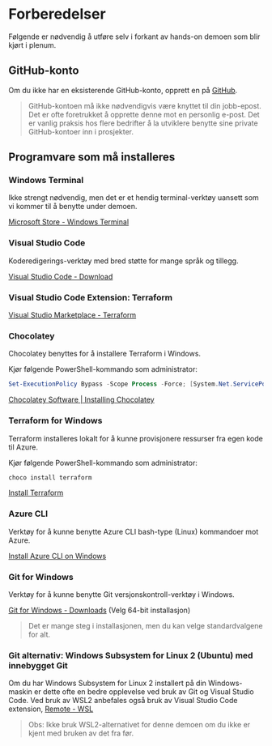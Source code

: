 # Forberedelser
Følgende er nødvendig å utføre selv i forkant av hands-on demoen som blir kjørt i plenum.


## GitHub-konto
Om du ikke har en eksisterende GitHub-konto, opprett en på [GitHub](https://github.com).

>GitHub-kontoen må ikke nødvendigvis være knyttet til din jobb-epost. Det er ofte foretrukket å opprette denne mot en personlig e-post. Det er vanlig praksis hos flere bedrifter å la utviklere benytte sine private GitHub-kontoer inn i prosjekter.


## Programvare som må installeres
### Windows Terminal
Ikke strengt nødvendig, men det er et hendig terminal-verktøy uansett som vi kommer til å benytte under demoen.

[Microsoft Store - Windows Terminal](https://www.microsoft.com/en-us/p/windows-terminal/9n0dx20hk701#activetab=pivot:overviewtab)

### Visual Studio Code
Koderedigerings-verktøy med bred støtte for mange språk og tillegg.

[Visual Studio Code - Download](https://code.visualstudio.com)

### Visual Studio Code Extension: Terraform
[Visual Studio Marketplace - Terraform](https://marketplace.visualstudio.com/items?itemName=HashiCorp.terraform)


### Chocolatey
Chocolatey benyttes for å installere Terraform i Windows.

Kjør følgende PowerShell-kommando som administrator:
```powershell
Set-ExecutionPolicy Bypass -Scope Process -Force; [System.Net.ServicePointManager]::SecurityProtocol = [System.Net.ServicePointManager]::SecurityProtocol -bor 3072; iex ((New-Object System.Net.WebClient).DownloadString('https://community.chocolatey.org/install.ps1'))
```
[Chocolatey Software | Installing Chocolatey](https://chocolatey.org/install)

### Terraform for Windows
Terraform installeres lokalt for å kunne provisjonere ressurser fra egen kode til Azure.

Kjør følgende PowerShell-kommando som administrator:
```powershell
choco install terraform
```

[Install Terraform](https://learn.hashicorp.com/tutorials/terraform/install-cli)

### Azure CLI
Verktøy for å kunne benytte Azure CLI bash-type (Linux) kommandoer mot Azure.

[Install Azure CLI on Windows](https://docs.microsoft.com/en-us/cli/azure/install-azure-cli-windows?tabs=azure-cli)

### Git for Windows
Verktøy for å kunne benytte Git versjonskontroll-verktøy i Windows.

[Git for Windows - Downloads](https://git-scm.com/download/win) (Velg 64-bit installasjon)

> Det er mange steg i installasjonen, men du kan velge standardvalgene for alt.

### Git alternativ: Windows Subsystem for Linux 2 (Ubuntu) med innebygget Git
Om du har Windows Subsystem for Linux 2 installert på din Windows-maskin er dette ofte en bedre opplevelse ved bruk av Git og Visual Studio Code.
Ved bruk av WSL2 anbefales også bruk av Visual Studio Code extension, [Remote - WSL](https://marketplace.visualstudio.com/items?itemName=ms-vscode-remote.remote-wsl
)

>Obs: Ikke bruk WSL2-alternativet for denne demoen om du ikke er kjent med bruken av det fra før.